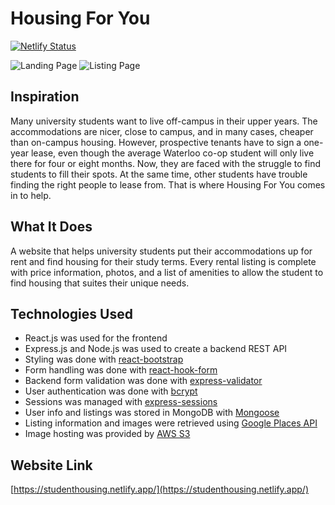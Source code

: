 # Housing For You

[![Netlify Status](https://api.netlify.com/api/v1/badges/c8f67864-a5a2-4e41-845a-d87680db7e05/deploy-status)](https://app.netlify.com/sites/studenthousing/deploys)

![Landing Page](https://i.postimg.cc/RVBnpGzy/sh.png)
![Listing Page](https://i.postimg.cc/6Qgh8RGK/ls.png)

## Inspiration
Many university students want to live off-campus in their upper years. The accommodations are nicer, close to campus, and in many cases, cheaper than on-campus housing. However, prospective tenants have to sign a one-year lease, even though the average Waterloo co-op student will only live there for four or eight months. Now, they are faced with the struggle to find students to fill their spots. At the same time, other students have trouble finding the right people to lease from. That is where Housing For You comes in to help.

## What It Does
A website that helps university students put their accommodations up for rent and find housing for their study terms. Every rental listing is complete with price information, photos, and a list of amenities to allow the student to find housing that suites their unique needs.

## Technologies Used
- React.js was used for the frontend
- Express.js and Node.js was used to create a backend REST API
- Styling was done with [react-bootstrap](https://react-bootstrap.github.io/)
- Form handling was done with [react-hook-form](https://react-hook-form.com/)
- Backend form validation was done with [express-validator](https://express-validator.github.io/docs/)
- User authentication was done with [bcrypt](https://www.npmjs.com/package/bcrypt)
- Sessions was managed with [express-sessions](https://www.npmjs.com/package/express-session)
- User info and listings was stored in MongoDB with [Mongoose](https://mongoosejs.com/)
- Listing information and images were retrieved using [Google Places API](https://developers.google.com/maps/documentation/places/web-service/overview)
- Image hosting was provided by [AWS S3](https://aws.amazon.com/s3/)

## Website Link
[https://studenthousing.netlify.app/](https://studenthousing.netlify.app/)
